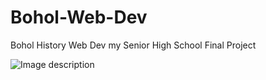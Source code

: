 # Bohol-Web-Dev
Bohol History Web Dev my Senior High School Final Project

<img src="https://drive.google.com/file/d/1DNAHCFn32lQomcLOV_l4OVx3okpzmIW6/view?usp=sharing" alt="Image description">

